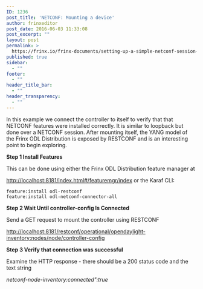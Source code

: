 ```yaml
---
ID: 1236
post_title: 'NETCONF: Mounting a device'
author: frinxeditor
post_date: 2016-06-03 11:33:08
post_excerpt: ""
layout: post
permalink: >
  https://frinx.io/frinx-documents/setting-up-a-simple-netconf-session-by-mounting-a-device-2.html
published: true
sidebar:
  - ""
footer:
  - ""
header_title_bar:
  - ""
header_transparency:
  - ""
---
```

In this example we connect the controller to itself to verify that that NETCONF features were installed correctly. It is similar to loopback but done over a NETCONF session. After mounting itself, the YANG model of the Frinx ODL Distribution is exposed by RESTCONF and is an interesting point to begin exploring.

**Step 1 Install Features**

This can be done using either the Frinx ODL Distribution feature manager at

<http://localhost:8181/index.html#/featuremgr/index> or the Karaf CLI:

    feature:install odl-restconf 
    feature:install odl-netconf-connector-all
    

**Step 2 Wait Until controller-config Is Connected**

Send a GET request to mount the controller using RESTCONF

<http://localhost:8181/restconf/operational/opendaylight-inventory:nodes/node/controller-config>

**Step 3 Verify that connection was successful**

Examine the HTTP response - there should be a 200 status code and the text string

*netconf-node-inventory:connected":true*